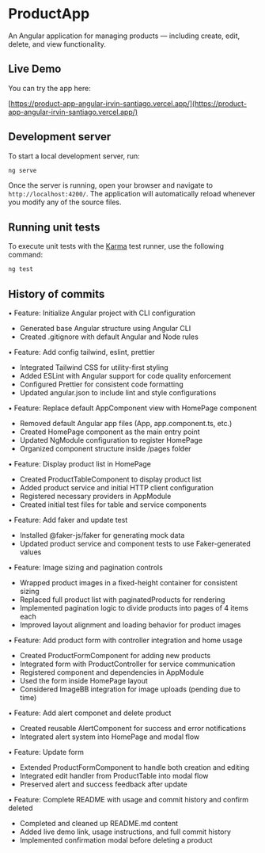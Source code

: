 # ProductApp

An Angular application for managing products — including create, edit, delete, and view functionality.

## Live Demo

You can try the app here:

[https://product-app-angular-irvin-santiago.vercel.app/](https://product-app-angular-irvin-santiago.vercel.app/)

## Development server

To start a local development server, run:

```bash
ng serve
```

Once the server is running, open your browser and navigate to `http://localhost:4200/`. The application will automatically reload whenever you modify any of the source files.

## Running unit tests

To execute unit tests with the [Karma](https://karma-runner.github.io) test runner, use the following command:

```bash
ng test
```

## History of commits

• Feature: Initialize Angular project with CLI configuration
- Generated base Angular structure using Angular CLI
- Created .gitignore with default Angular and Node rules

• Feature: Add config tailwind, eslint, prettier
- Integrated Tailwind CSS for utility-first styling
- Added ESLint with Angular support for code quality enforcement
- Configured Prettier for consistent code formatting
- Updated angular.json to include lint and style configurations

• Feature: Replace default AppComponent view with HomePage component
- Removed default Angular app files (App, app.component.ts, etc.)
- Created HomePage component as the main entry point
- Updated NgModule configuration to register HomePage
- Organized component structure inside /pages folder

• Feature: Display product list in HomePage
- Created ProductTableComponent to display product list
- Added product service and initial HTTP client configuration
- Registered necessary providers in AppModule
- Created initial test files for table and service components

• Feature: Add faker and update test
- Installed @faker-js/faker for generating mock data
- Updated product service and component tests to use Faker-generated values

• Feature: Image sizing and pagination controls
- Wrapped product images in a fixed-height container for consistent sizing
- Replaced full product list with paginatedProducts for rendering
- Implemented pagination logic to divide products into pages of 4 items each
- Improved layout alignment and loading behavior for product images

• Feature: Add product form with controller integration and home usage
- Created ProductFormComponent for adding new products
- Integrated form with ProductController for service communication
- Registered component and dependencies in AppModule
- Used the form inside HomePage layout
- Considered ImageBB integration for image uploads (pending due to time)

• Feature: Add alert componet and delete product
- Created reusable AlertComponent for success and error notifications
- Integrated alert system into HomePage and modal flow

• Feature: Update form
- Extended ProductFormComponent to handle both creation and editing
- Integrated edit handler from ProductTable into modal flow
- Preserved alert and success feedback after update

• Feature: Complete README with usage and commit history and confirm deleted
- Completed and cleaned up README.md content
- Added live demo link, usage instructions, and full commit history
- Implemented confirmation modal before deleting a product
